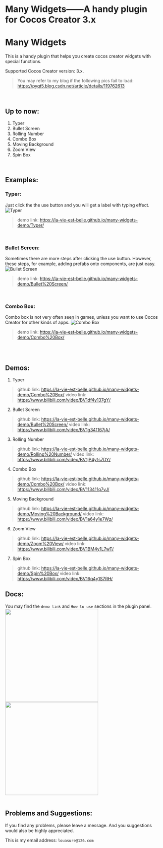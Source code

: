 # Many Widgets——A handy plugin for Cocos Creator 3.x

# Many Widgets
This is a handy plugin that helps you create cocos creator widgets with special functions.

Supported Cocos Creator version: 3.x.
> You may refer to my blog if the following pics fail to load: https://pyqt5.blog.csdn.net/article/details/119762613

<br/>

## Up to now:
1. Typer
2. Bullet Screen
3. Rolling Number
4. Combo Box
5. Moving Background
6. Zoom View
7. Spin Box

<br>


## Examples:
### Typer:
Just click the the use button and you will get a label with typing effect.
![Typer](https://img-blog.csdnimg.cn/54a6ddb16434436d98989e32efc07861.gif)
> demo link: https://la-vie-est-belle.github.io/many-widgets-demo/Typer/

<br/>

### Bullet Screen:
Sometimes there are more steps after clicking the use button. However, these steps, for example, adding prefabs onto components, are just easy.
![Bullet Screen](https://img-blog.csdnimg.cn/44297765eea14e75a0d57f227c503a5e.gif)
> demo link: https://la-vie-est-belle.github.io/many-widgets-demo/Bullet%20Screen/

<br/>

### Combo Box:
Combo box is not very often seen in games, unless you want to use Cocos Creator for other kinds of apps.
![Combo Box](https://img-blog.csdnimg.cn/ca1027d8b52d421e9272668fb0248dc3.gif)
> demo link: https://la-vie-est-belle.github.io/many-widgets-demo/Combo%20Box/

<br/>
<br/>

## Demos:
1. Typer
> github link: https://la-vie-est-belle.github.io/many-widgets-demo/Combo%20Box/
> video link: https://www.bilibili.com/video/BV1df4y137gY/

2. Bullet Screen
> github link: https://la-vie-est-belle.github.io/many-widgets-demo/Bullet%20Screen/
> video link: https://www.bilibili.com/video/BV1g341167jA/

3. Rolling Number
> github link: https://la-vie-est-belle.github.io/many-widgets-demo/Rolling%20Number/
> video link: https://www.bilibili.com/video/BV1jP4y1s7DY/

4. Combo Box
> github link: https://la-vie-est-belle.github.io/many-widgets-demo/Combo%20Box/
> video link: https://www.bilibili.com/video/BV113411q7vJ/

5. Moving Background
> github link: https://la-vie-est-belle.github.io/many-widgets-demo/Moving%20Background/
> video link: https://www.bilibili.com/video/BV1a64y1e7Wz/

6. Zoom View
> github link: https://la-vie-est-belle.github.io/many-widgets-demo/Zoom%20View/
> video link: https://www.bilibili.com/video/BV1BM4y1L7wT/

7. Spin Box
> github link: https://la-vie-est-belle.github.io/many-widgets-demo/Spin%20Box/
> video link: https://www.bilibili.com/video/BV16q4y1S7RH/


## Docs:
You may find the `demo link` and `How to use` sections in the plugin panel.
<img src="https://img-blog.csdnimg.cn/795a56ad000a41fbb08505f3f144d3fb.png" width="300">  <img src="https://img-blog.csdnimg.cn/b491be7b13ba4e6fa9db4d4947a70dcc.png
" width="300">
<br/>
<br/>


## Problems and Suggestions:
If you find any problems, please leave a message. And you suggestions would also be highly appreciated.

This is my email address: `louasure@126.com`
